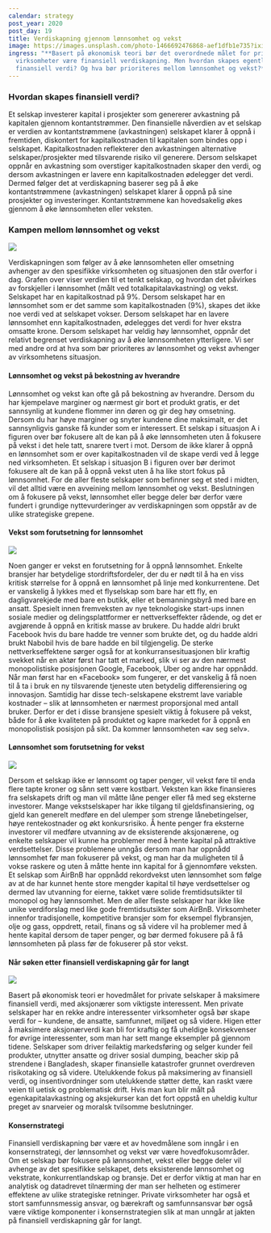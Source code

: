 ```yaml
---
calendar: strategy
post_year: 2020
post_day: 19
title: Verdiskapning gjennom lønnsomhet og vekst
image: https://images.unsplash.com/photo-1466692476868-aef1dfb1e735?ixid=MXwxMjA3fDB8MHxwaG90by1wYWdlfHx8fGVufDB8fHw%3D&ixlib=rb-1.2.1&auto=format&fit=crop&w=1500&q=80
ingress: "**Basert på økonomisk teori bør det overordnede målet for private
  virksomheter være finansiell verdiskapning. Men hvordan skapes egentlig
  finansiell verdi? Og hva bør prioriteres mellom lønnsomhet og vekst?**"
---
```

### Hvordan skapes finansiell verdi?

Et selskap investerer kapital i prosjekter som genererer avkastning på kapitalen gjennom kontantstrømmer. Den finansielle nåverdien av et selskap er verdien av kontantstrømmene (avkastningen) selskapet klarer å oppnå i fremtiden, diskontert for kapitalkostnaden til kapitalen som bindes opp i selskapet. Kapitalkostnaden reflekterer den avkastningen alternative selskaper/prosjekter med tilsvarende risiko vil generere. Dersom selskapet oppnår en avkastning som overstiger kapitalkostnaden skaper den verdi, og dersom avkastningen er lavere enn kapitalkostnaden ødelegger det verdi. Dermed følger det at verdiskapning baserer seg på å øke kontantstrømmene (avkastningen) selskapet klarer å oppnå på sine prosjekter og investeringer. Kontantstrømmene kan hovedsakelig økes gjennom å øke lønnsomheten eller veksten. 

### Kampen mellom lønnsomhet og vekst

![](/assets/verdiskapning.png)

Verdiskapningen som følger av å øke lønnsomheten eller omsetning avhenger av den spesifikke virksomheten og situasjonen den står overfor i dag. Grafen over viser verdien til et tenkt selskap, og hvordan det påvirkes av forskjeller i lønnsomhet (målt ved totalkapitalavkastning) og vekst. Selskapet har en kapitalkostnad på 9%. Dersom selskapet har en lønnsomhet som er det samme som kapitalkostnaden (9%), skapes det ikke noe verdi ved at selskapet vokser. Dersom selskapet har en lavere lønnsomhet enn kapitalkostnaden, ødelegges det verdi for hver ekstra omsatte krone. Dersom selskapet har veldig høy lønnsomhet, oppnår det relativt begrenset verdiskapning av å øke lønnsomheten ytterligere. Vi ser med andre ord at hva som bør prioriteres av lønnsomhet og vekst avhenger av virksomhetens situasjon. 

#### Lønnsomhet og vekst på bekostning av hverandre

Lønnsomhet og vekst kan ofte gå på bekostning av hverandre. Dersom du har kjempelave marginer og nærmest gir bort et produkt gratis, er det sannsynlig at kundene flommer inn døren og gir deg høy omsetning. Dersom du har høye marginer og snyter kundene dine maksimalt, er det sannsynligvis ganske få kunder som er interessert. Et selskap i situasjon A i figuren over bør fokusere alt de kan på å øke lønnsomheten uten å fokusere på vekst i det hele tatt, snarere tvert i mot. Dersom de ikke klarer å oppnå en lønnsomhet som er over kapitalkostnaden vil de skape verdi ved å legge ned virksomheten. Et selskap i situasjon B i figuren over bør derimot fokusere alt de kan på å oppnå vekst uten å ha like stort fokus på lønnsomhet. For de aller fleste selskaper som befinner seg et sted i midten, vil det alltid være en avveining mellom lønnsomhet og vekst. Beslutningen om å fokusere på vekst, lønnsomhet eller begge deler bør derfor være fundert i grundige nyttevurderinger av verdiskapningen som oppstår av de ulike strategiske grepene. 

#### Vekst som forutsetning for lønnsomhet

![](/assets/techs.jpg)

Noen ganger er vekst en forutsetning for å oppnå lønnsomhet. Enkelte bransjer har betydelige stordriftsfordeler, der du er nødt til å ha en viss kritisk størrelse for å oppnå en lønnsomhet på linje med konkurrentene. Det er vanskelig å lykkes med et flyselskap som bare har ett fly, en dagligvarekjede med bare en butikk, eller et bemanningsbyrå med bare en ansatt. Spesielt innen fremveksten av nye teknologiske start-ups innen sosiale medier og delingsplattformer er nettverkseffekter rådende, og det er avgjørende å oppnå en kritisk masse av brukere. Du hadde aldri brukt Facebook hvis du bare hadde tre venner som brukte det, og du hadde aldri brukt Nabobil hvis de bare hadde en bil tilgjengelig. De sterke nettverkseffektene sørger også for at konkurransesituasjonen blir kraftig svekket når en aktør først har tatt et marked, slik vi ser av den nærmest monopolistiske posisjonen Google, Facebook, Uber og andre har oppnådd. Når man først har en «Facebook» som fungerer, er det vanskelig å få noen til å ta i bruk en ny tilsvarende tjeneste uten betydelig differensiering og innovasjon. Samtidig har disse tech-selskapene ekstremt lave variable kostnader – slik at lønnsomheten er nærmest proporsjonal med antall bruker. Derfor er det i disse bransjene spesielt viktig å fokusere på vekst, både for å øke kvaliteten på produktet og kapre markedet for å oppnå en monopolistisk posisjon på sikt. Da kommer lønnsomheten «av seg selv». 

#### Lønnsomhet som forutsetning for vekst

![](/assets/tradd.jpg)

Dersom et selskap ikke er lønnsomt og taper penger, vil vekst føre til enda flere tapte kroner og sånn sett være kostbart. Veksten kan ikke finansieres fra selskapets drift og man vil måtte låne penger eller få med seg eksterne investorer. Mange vekstselskaper har ikke tilgang til gjeldsfinansiering, og gjeld kan generelt medføre en del ulemper som strenge lånebetingelser, høye rentekostnader og økt konkursrisiko. Å hente penger fra eksterne investorer vil medføre utvanning av de eksisterende aksjonærene, og enkelte selskaper vil kunne ha problemer med å hente kapital på attraktive verdsettelser. Disse problemene unngås dersom man har oppnådd lønnsomhet før man fokuserer på vekst, og man har da muligheten til å vokse raskere og uten å måtte hente inn kapital for å gjennomføre veksten. Et selskap som AirBnB har oppnådd rekordvekst uten lønnsomhet som følge av at de har kunnet hente store mengder kapital til høye verdsettelser og dermed lav utvanning for eierne, takket være solide fremtidsutsikter til monopol og høy lønnsomhet. Men de aller fleste selskaper har ikke like unike verdiforslag med like gode fremtidsutsikter som AirBnB. Virksomheter innenfor tradisjonelle, kompetitive bransjer som for eksempel flybransjen, olje og gass, oppdrett, retail, finans og så videre vil ha problemer med å hente kapital dersom de taper penger, og bør dermed fokusere på å få lønnsomheten på plass før de fokuserer på stor vekst.  

#### Når søken etter finansiell verdiskapning går for langt

![](/assets/forurensing.jpg)

Basert på økonomisk teori er hovedmålet for private selskaper å maksimere finansiell verdi, med aksjonærer som viktigste interessent. Men private selskaper har en rekke andre interessenter virksomheter også bør skape verdi for – kundene, de ansatte, samfunnet, miljøet og så videre. Higen etter å maksimere aksjonærverdi kan bli for kraftig og få uheldige konsekvenser for øvrige interessenter, som man har sett mange eksempler på gjennom tidene. Selskaper som driver feilaktig markedsføring og selger kunder feil produkter, utnytter ansatte og driver sosial dumping, beacher skip på strendene i Bangladesh, skaper finansielle katastrofer grunnet overdreven risikotaking og så videre. Utelukkende fokus på maksimering av finansiell verdi, og insentivordninger som utelukkende støtter dette, kan raskt være veien til uetisk og problematisk drift. Hvis man kun blir målt på egenkapitalavkastning og aksjekurser kan det fort oppstå en uheldig kultur preget av snarveier og moralsk tvilsomme beslutninger.  

#### Konsernstrategi

Finansiell verdiskapning bør være et av hovedmålene som inngår i en konsernstrategi, der lønnsomhet og vekst vør være hovedfokusområder. Om et selskap bør fokusere på lønnsomhet, vekst eller begge deler vil avhenge av det spesifikke selskapet, dets eksisterende lønnsomhet og vekstrate, konkurrentlandskap og bransje. Det er derfor viktig at man har en analytisk og datadrevet tilnærming der man ser helheten og estimerer effektene av ulike strategiske retninger. Private virksomheter har også et stort samfunnsmessig ansvar, og bærekraft og samfunnsansvar bør også være viktige komponenter i konsernstrategien slik at man unngår at jakten på finansiell verdiskapning går for langt.